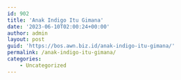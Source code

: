 ```yaml
---
id: 902
title: 'Anak Indigo Itu Gimana'
date: '2023-06-10T02:00:24+00:00'
author: admin
layout: post
guid: 'https://bos.awn.biz.id/anak-indigo-itu-gimana/'
permalink: /anak-indigo-itu-gimana/
categories:
    - Uncategorized
---
```


